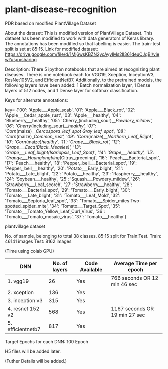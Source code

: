 # plant-disease-recognition
PDR based on modified PlantVillage Dataset


About the dataset:
This is modified version of PlantVillage Dataset.
This dataset has been modified to work with data generators of Keras library.
The annotations has been modified so that labelling is easier. 
The train-test split is set at 85:15.
Link for modified dataset: https://drive.google.com/file/d/1Mj6wsKBZN2ycAyyIMs2lI361deuCJqBI/view?usp=sharing

Description:
There 5 ipython notebooks that are aimed at recognizing plant diseases. There is one notebook each for VGG19, Xception, InceptionV3, ResNet105V2, and EfficientNetB7. Additionally, to the pretrained models, the following layers have been added: 1 Batch normalization layer, 1 Dense layers of 512 nodes, and 1 Dense layer for softmax classification.

Keys for alternate annotations:

key= {'00': 'Apple___Apple_scab', '01': 'Apple___Black_rot', '02': 'Apple___Cedar_apple_rust', '03': 'Apple___healthy', '04': 'Blueberry___healthy', '05': 'Cherry_(including_sour)___Powdery_mildew', '06': 'Cherry_(including_sour)___healthy', '07': 'Corn_(maize)___Cercospora_leaf_spot Gray_leaf_spot', '08': 'Corn_(maize)___Common_rust_', '09': 'Corn_(maize)___Northern_Leaf_Blight', '10': 'Corn_(maize)___healthy', '11': 'Grape___Black_rot', '12': 'Grape___Esca_(Black_Measles)', '13': 'Grape___Leaf_blight_(Isariopsis_Leaf_Spot)', '14': 'Grape___healthy', '15': 'Orange___Haunglongbing_(Citrus_greening)', '16': 'Peach___Bacterial_spot', '17': 'Peach___healthy', '18': 'Pepper,_bell___Bacterial_spot', '19': 'Pepper,_bell___healthy', '20': 'Potato___Early_blight', '21': 'Potato___Late_blight', '22': 'Potato___healthy', '23': 'Raspberry___healthy', '24': 'Soybean___healthy', '25': 'Squash___Powdery_mildew', '26': 'Strawberry___Leaf_scorch', '27': 'Strawberry___healthy', '28': 'Tomato___Bacterial_spot', '29': 'Tomato___Early_blight', '30': 'Tomato___Late_blight', '31': 'Tomato___Leaf_Mold', '32': 'Tomato___Septoria_leaf_spot', '33': 'Tomato___Spider_mites Two-spotted_spider_mite', '34': 'Tomato___Target_Spot', '35': 'Tomato___Tomato_Yellow_Leaf_Curl_Virus', '36': 'Tomato___Tomato_mosaic_virus', '37': 'Tomato___healthy'}

plantvillage dataset

No. of sample, belonging to total 38 classes. 85:15 split for Train:Test.
Train: 46141 images
Test:  8162 images

(Time using colab GPU)

|      DNN	       | No. of layers | Code Available |      Average Time per epoch       |
|------------------|---------------|----------------|-----------------------------------|
|1. vgg19		 |	 26	     |	Yes	    |  766 seconds OR   12 min 46 sec   |
|2. xception	 |     136	     |      Yes       |                                   |
|3. inception v3   |     315       |      Yes       |                                   |
|4. resnet 152 v2	 |	 568       |      Yes	    |	 1167 seconds  OR  19 min 27 sec  |
|5. efficientnetb7 |     817       |      Yes       |    	                            |


Target Epochs for each DNN: 100 Epoch

H5 files will be added later.

(Futher Details will be added.)
